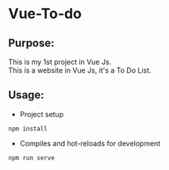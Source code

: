 # Vue-To-do
## Purpose:

This is my 1st project in Vue Js.<br/>
This is a website in Vue Js, it's a To Do List.


## Usage:
- Project setup
```
npm install
```

- Compiles and hot-reloads for development
```
npm run serve
```

